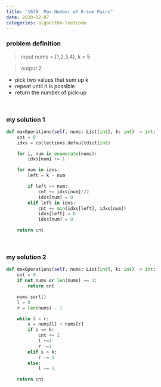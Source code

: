 ```yaml
---
title: "1679  Max Number of K-sum Pairs"
date: 2020-12-07
categories: algorithm-leetcode
---
```


### problem definition

> input
nums = [1,2,3,4], k = 5

> output
2

* pick two values that sum up k
* repeat until it is possible
* return the number of pick-up

&nbsp;

### my solution 1


```python
def maxOperations(self, nums: List[int], k: int) -> int:
    cnt = 0
    idxs = collections.defaultdict(int)

    for i, num in enumerate(nums):
        idxs[num] += 1

    for num in idxs:
        left = k - num

        if left == num:
            cnt += idxs[num]//2
            idxs[num] = 0
        elif left in idxs:
            cnt += min(idxs[left], idxs[num])
            idxs[left] = 0
            idxs[num] = 0

    return cnt
```

&nbsp;


### my solution 2

```python
def maxOperations(self, nums: List[int], k: int) -> int:
    cnt = 0
    if not nums or len(nums) == 1:
        return cnt

    nums.sort()
    l = 0
    r = len(nums) - 1

    while l < r:
        s = nums[l] + nums[r]
        if s == k:
            cnt += 1
            l +=1
            r -=1
        elif s > k:
            r -= 1
        else:
            l += 1

    return cnt
```

&nbsp;
